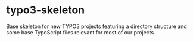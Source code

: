 typo3-skeleton
==============

Base skeleton for new TYPO3 projects featuring a directory structure and some base TypoScript files relevant for most of our projects
